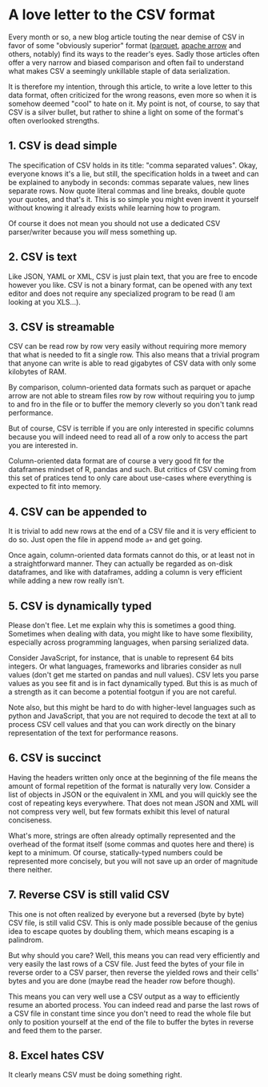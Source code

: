 # A love letter to the CSV format

Every month or so, a new blog article touting the near demise of CSV in favor of some "obviously superior" format ([parquet](https://parquet.apache.org/), [apache arrow](https://arrow.apache.org/) and others, notably) find its ways to the reader's eyes. Sadly those articles often offer a very narrow and biased comparison and often fail to understand what makes CSV a seemingly unkillable staple of data serialization.

It is therefore my intention, through this article, to write a love letter to this data format, often criticized for the wrong reasons, even more so when it is somehow deemed "cool" to hate on it. My point is not, of course, to say that CSV is a silver bullet, but rather to shine a light on some of the format's often overlooked strengths.

## 1. CSV is dead simple

The specification of CSV holds in its title: "comma separated values". Okay, everyone knows it's a lie, but still, the specification holds in a tweet and can be explained to anybody in seconds: commas separate values, new lines separate rows. Now quote literal commas and line breaks, double quote your quotes, and that's it. This is so simple you might even invent it yourself without knowing it already exists while learning how to program.

Of course it does not mean you should not use a dedicated CSV parser/writer because you *will* mess something up.

## 2. CSV is text

Like JSON, YAML or XML, CSV is just plain text, that you are free to encode however you like. CSV is not a binary format, can be opened with any text editor and does not require any specialized program to be read (I am looking at you XLS...).

## 3. CSV is streamable

CSV can be read row by row very easily without requiring more memory that what is needed to fit a single row. This also means that a trivial program that anyone can write is able to read gigabytes of CSV data with only some kilobytes of RAM.

By comparison, column-oriented data formats such as parquet or apache arrow are not able to stream files row by row without requiring you to jump to and fro in the file or to buffer the memory cleverly so you don't tank read performance.

But of course, CSV is terrible if you are only interested in specific columns because you will indeed need to read all of a row only to access the part you are interested in.

Column-oriented data format are of course a very good fit for the dataframes mindset of R, pandas and such. But critics of CSV coming from this set of pratices tend to only care about use-cases where everything is expected to fit into memory.

## 4. CSV can be appended to

It is trivial to add new rows at the end of a CSV file and it is very efficient to do so. Just open the file in append mode `a+` and get going.

Once again, column-oriented data formats cannot do this, or at least not in a straightforward manner. They can actually be regarded as on-disk dataframes, and like with dataframes, adding a column is very efficient while adding a new row really isn't.

## 5. CSV is dynamically typed

Please don't flee. Let me explain why this is sometimes a good thing. Sometimes when dealing with data, you might like to have some flexibility, especially across programming languages, when parsing serialized data.

Consider JavaScript, for instance, that is unable to represent 64 bits integers. Or what languages, frameworks and libraries consider as null values (don't get me started on pandas and null values). CSV lets you parse values as you see fit and is in fact dynamically typed. But this is as much of a strength as it can become a potential footgun if you are not careful.

Note also, but this might be hard to do with higher-level languages such as python and JavaScript, that you are not required to decode the text at all to process CSV cell values and that you can work directly on the binary representation of the text for performance reasons.

## 6. CSV is succinct

Having the headers written only once at the beginning of the file means the amount of formal repetition of the format is naturally very low. Consider a list of objects in JSON or the equivalent in XML and you will quickly see the cost of repeating keys everywhere. That does not mean JSON and XML will not compress very well, but few formats exhibit this level of natural conciseness.

What's more, strings are often already optimally represented and the overhead of the format itself (some commas and quotes here and there) is kept to a minimum. Of course, statically-typed numbers could be represented more concisely, but you will not save up an order of magnitude there neither.

## 7. Reverse CSV is still valid CSV

This one is not often realized by everyone but a reversed (byte by byte) CSV file, is still valid CSV. This is only made possible because of the genius idea to escape quotes by doubling them, which means escaping is a palindrom.

But why should you care? Well, this means you can read very efficiently and very easily the last rows of a CSV file. Just feed the bytes of your file in reverse order to a CSV parser, then reverse the yielded rows and their cells' bytes and you are done (maybe read the header row before though).

This means you can very well use a CSV output as a way to efficiently resume an aborted process. You can indeed read and parse the last rows of a CSV file in constant time since you don't need to read the whole file but only to position yourself at the end of the file to buffer the bytes in reverse and feed them to the parser.

## 8. Excel hates CSV

It clearly means CSV must be doing something right.

<!-- flaws about multiplexing, asv -->
